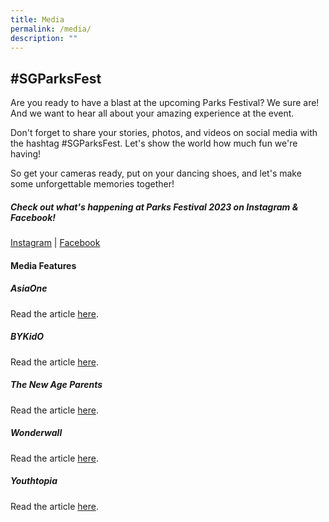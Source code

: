 ```yaml
---
title: Media
permalink: /media/
description: ""
---
```

## #SGParksFest

Are you ready to have a blast at the upcoming Parks Festival? We sure are! And we want to hear all about your amazing experience at the event. <br>

Don't forget to share your stories, photos, and videos on social media with the hashtag #SGParksFest. Let's show the world how much fun we're having! <br>

So get your cameras ready, put on your dancing shoes, and let's make some unforgettable memories together!


##### Check out what's happening at Parks Festival 2023 on Instagram &amp; Facebook!

[Instagram](https://www.instagram.com/explore/tags/sgparksfest/) | [Facebook](https://www.facebook.com/hashtag/sgparksfest)

#### Media Features

##### AsiaOne 

Read the article [here](https://www.asiaone.com/lifestyle/what-do-weekend-sept-22-24).

##### BYKidO 

Read the article [here](https://www.bykido.com/blogs/events-and-activities/nparks-parks-festival-at-west-coast-park-2023).


##### The New Age Parents 

Read the article [here](https://www.thenewageparents.com/nparks-parks-festival).

##### Wonderwall

Read the article [here](https://www.wonderwall.sg/workplay/what-to-do-this-weekend-22-to-24-sep-2023).

##### Youthtopia

Read the article [here](https://www.youthtopia.sg/read/nparks-parks-festival-to-run-sep-23-24-features-sculptural-displays-concerts-sports-and-wellness-activities).